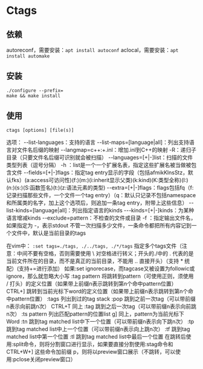 # Ctags

## 依赖
autoreconf，需要安装：`apt install autoconf`
aclocal，需要安装：`apt install automake`

## 安装
```
./configure --prefix=
make && make install
```

## 使用
```
ctags [options] [file(s)]
```
选项：
--list-languages：支持的语言
--list-maps=[language|all]：列出支持语言对文件名后缀的映射
--langmap=c++:+.inl：增加.inl到C++的映射
-R：递归子目录（只要文件名后缀可识别就会被扫描）
--languages=[+|-]list：扫描的文件类型列表（逗号分隔）
-h <list>：list是一个一个扩展名表，指定这些扩展名被当做被包含文件
--fields=[+|-]flags：指定tag entry显示的字段（包括afmikKlnsStz，默认fks）(a:access可访问性)(f:)(m:)(i:inherit显示父类)(k:kind)(K:类型全称)(I:)(n:)(s:)(S:函数签名)(t:)(z:语法元素的类型)
--extra=[+|-]flags：flags包括fq（f:记录扫描那些文件，一个文件一个tag entry）（q：默认只记录不包括namespace和所属类的名字，加上这个选项后，则追加一条tag entry，附带上这些信息）
--list-kinds=[language|all]：列出指定语言的kinds
--<LANG>-kinds=[+|-]kinds：为某种语言增减kinds
--exclude=pattern：不检查的文件或目录
-f <name>：指定输出文件名，如果指定为 -，表示stdout
不管一次扫描多少文件，一条命令都把所有内容记到一个文件中，默认是当前目录的tags

在vim中：
`:set tags=./tags, ./../tags, ./*/tags`    指定多个tags文件（注意：中间不要有空格，否则需要使用 \ 对空格进行转义；开头的./中的 . 代表的是当前文件所在的目录，而不是真正的当前目录，不能用 .. 直接开头）（支持 * 统配）(支持+=进行添加）
如果:set ignorecase，而tagcase又被设置为followic或ignore，那么就忽略大小写
:tag pattern        将跳转到pattern（可使用正则，须使用 / 打头）的定义位置（如果带上前缀n表示跳转到第n个命中pattern位置）
CTRL+]               跳转到当前光标下word的定义位置（如果带上前缀n表示跳转到第n个命中pattern位置）
:tags                    列出到过的tag stack
:pop                    跳到之前一次tag（可以带前缀n表示向前跳n次）
CTRL+T              同上
:tag                      跳到之后一次tag（可以带前缀n表示向前跳n次）
:ts pattern            列出匹配pattern的位置list
g]                          同上，pattern为当前光标下Word
:tn                        跳到tag matched list中下一个位置（可以带前缀n表示向下跳n次）
:tp                        跳到tag matched list中上一个位置（可以带前缀n表示向上跳n次）
:tf                        跳到tag matched list中第一个位置
:tl                        跳到tag matched list中最后一个位置
在跳转后使用:split命令，则将分割窗口进行显示，如果要直接分割使用:stag命令和CTRL+W+]
这些命令加前缀 p，则将以preview窗口展示（不跳转，可以使用:pclose关闭preview窗口）

